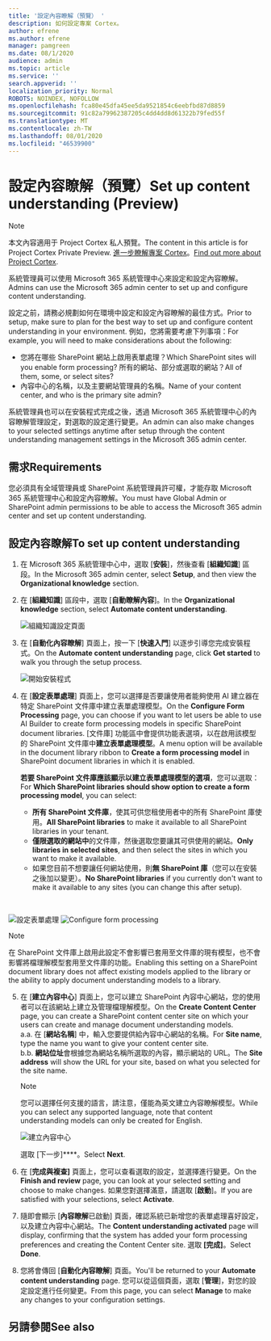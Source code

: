 ```yaml
---
title: '設定內容瞭解（預覽） '
description: 如何設定專案 Cortex。
author: efrene
ms.author: efrene
manager: pamgreen
ms.date: 08/1/2020
audience: admin
ms.topic: article
ms.service: ''
search.appverid: ''
localization_priority: Normal
ROBOTS: NOINDEX, NOFOLLOW
ms.openlocfilehash: fca80e45dfa45ee5da9521854c6eebfbd87d8859
ms.sourcegitcommit: 91c82a79962387205c4dd4dd8d61322b79fed55f
ms.translationtype: MT
ms.contentlocale: zh-TW
ms.lasthandoff: 08/01/2020
ms.locfileid: "46539900"
---
```

# <a name="set-up-content-understanding-preview"></a><span data-ttu-id="4fc5c-103">設定內容瞭解（預覽）</span><span class="sxs-lookup"><span data-stu-id="4fc5c-103">Set up content understanding (Preview)</span></span>

> [!Note] 
> <span data-ttu-id="4fc5c-104">本文內容適用于 Project Cortex 私人預覽。</span><span class="sxs-lookup"><span data-stu-id="4fc5c-104">The content in this article is for Project Cortex Private Preview.</span></span> <span data-ttu-id="4fc5c-105">[進一步瞭解專案 Cortex](https://aka.ms/projectcortex)。</span><span class="sxs-lookup"><span data-stu-id="4fc5c-105">[Find out more about Project Cortex](https://aka.ms/projectcortex).</span></span>

<span data-ttu-id="4fc5c-106">系統管理員可以使用 Microsoft 365 系統管理中心來設定和設定內容瞭解。</span><span class="sxs-lookup"><span data-stu-id="4fc5c-106">Admins can use the Microsoft 365 admin center to set up and configure content understanding.</span></span> 

<span data-ttu-id="4fc5c-107">設定之前，請務必規劃如何在環境中設定和設定內容瞭解的最佳方式。</span><span class="sxs-lookup"><span data-stu-id="4fc5c-107">Prior to setup, make sure to plan for the best way to set up and configure content understanding in your environment.</span></span> <span data-ttu-id="4fc5c-108">例如，您將需要考慮下列事項：</span><span class="sxs-lookup"><span data-stu-id="4fc5c-108">For example, you will need to make considerations about the following:</span></span>
- <span data-ttu-id="4fc5c-109">您將在哪些 SharePoint 網站上啟用表單處理？</span><span class="sxs-lookup"><span data-stu-id="4fc5c-109">Which SharePoint sites will you enable form processing?</span></span> <span data-ttu-id="4fc5c-110">所有的網站、部分或選取的網站？</span><span class="sxs-lookup"><span data-stu-id="4fc5c-110">All of them, some, or select sites?</span></span>
- <span data-ttu-id="4fc5c-111">內容中心的名稱，以及主要網站管理員的名稱。</span><span class="sxs-lookup"><span data-stu-id="4fc5c-111">Name of your content center, and who is the primary site admin?</span></span>

<span data-ttu-id="4fc5c-112">系統管理員也可以在安裝程式完成之後，透過 Microsoft 365 系統管理中心的內容瞭解管理設定，對選取的設定進行變更。</span><span class="sxs-lookup"><span data-stu-id="4fc5c-112">An admin can also make changes to your selected settings anytime after setup through the content understanding management settings in the Microsoft 365 admin center.</span></span>


## <a name="requirements"></a><span data-ttu-id="4fc5c-113">需求</span><span class="sxs-lookup"><span data-stu-id="4fc5c-113">Requirements</span></span> 
<span data-ttu-id="4fc5c-114">您必須具有全域管理員或 SharePoint 系統管理員許可權，才能存取 Microsoft 365 系統管理中心和設定內容瞭解。</span><span class="sxs-lookup"><span data-stu-id="4fc5c-114">You must have Global Admin or SharePoint admin permissions to be able to access the Microsoft 365 admin center and set up content understanding.</span></span>


## <a name="to-set-up-content-understanding"></a><span data-ttu-id="4fc5c-115">設定內容瞭解</span><span class="sxs-lookup"><span data-stu-id="4fc5c-115">To set up content understanding</span></span>

1. <span data-ttu-id="4fc5c-116">在 Microsoft 365 系統管理中心中，選取 [**安裝**]，然後查看 [**組織知識**] 區段。</span><span class="sxs-lookup"><span data-stu-id="4fc5c-116">In the Microsoft 365 admin center, select **Setup**, and then view the **Organizational knowledge** section.</span></span>
2. <span data-ttu-id="4fc5c-117">在 [**組織知識**] 區段中，選取 [**自動瞭解內容**]。</span><span class="sxs-lookup"><span data-stu-id="4fc5c-117">In the **Organizational knowledge** section, select **Automate content understanding**.</span></span><br/>

    ![組織知識設定頁面](../media/content-understanding/admin-org-knowledge-options.png)</br>

3. <span data-ttu-id="4fc5c-119">在 [**自動化內容瞭解**] 頁面上，按一下 [**快速入門**] 以逐步引導您完成安裝程式。</span><span class="sxs-lookup"><span data-stu-id="4fc5c-119">On the **Automate content understanding** page, click **Get started** to walk you through the setup process.</span></span><br/>

    ![開始安裝程式](../media/content-understanding/admin-content-understanding-get-started.png)</br>


4. <span data-ttu-id="4fc5c-121">在 [**設定表單處理**] 頁面上，您可以選擇是否要讓使用者能夠使用 AI 建立器在特定 SharePoint 文件庫中建立表單處理模型。</span><span class="sxs-lookup"><span data-stu-id="4fc5c-121">On the **Configure Form Processing** page, you can choose if you want to let users be able to use AI Builder to create form processing models in specific SharePoint document libraries.</span></span> <span data-ttu-id="4fc5c-122">[文件庫] 功能區中會提供功能表選項，以在啟用該模型的 SharePoint 文件庫中**建立表單處理模型**。</span><span class="sxs-lookup"><span data-stu-id="4fc5c-122">A menu option will be available in the document library ribbon to **Create a form processing model** in SharePoint document libraries in which it is enabled.</span></span>
 
     <span data-ttu-id="4fc5c-123">**若要 SharePoint 文件庫應該顯示以建立表單處理模型的選項**，您可以選取：</span><span class="sxs-lookup"><span data-stu-id="4fc5c-123">For **Which SharePoint libraries should show option to create a form processing model**, you can select:</span></span></br>
    - <span data-ttu-id="4fc5c-124">**所有 SharePoint 文件庫**，使其可供您租使用者中的所有 SharePoint 庫使用。</span><span class="sxs-lookup"><span data-stu-id="4fc5c-124">**All SharePoint libraries** to make it available to all SharePoint libraries in your tenant.</span></span></br>
    - <span data-ttu-id="4fc5c-125">**僅限選取的網站中**的文件庫，然後選取您要讓其可供使用的網站。</span><span class="sxs-lookup"><span data-stu-id="4fc5c-125">**Only libraries in selected sites**, and then select the sites in which you want to make it available.</span></span></br>
    - <span data-ttu-id="4fc5c-126">如果您目前不想要讓任何網站使用，則**無 SharePoint 庫**（您可以在安裝之後加以變更）。</span><span class="sxs-lookup"><span data-stu-id="4fc5c-126">**No SharePoint libraries** if you currently don't want to make it available to any sites (you can change this after setup).</span></span>
</br>

   <span data-ttu-id="4fc5c-127">![設定表單處理](../media/content-understanding/admin-configforms.png)
</span><span class="sxs-lookup"><span data-stu-id="4fc5c-127">![Configure form processing](../media/content-understanding/admin-configforms.png)
</span></span></br>

   > [!Note]
   > <span data-ttu-id="4fc5c-128">在 SharePoint 文件庫上啟用此設定不會影響已套用至文件庫的現有模型，也不會影響將檔理解模型套用至文件庫的功能。</span><span class="sxs-lookup"><span data-stu-id="4fc5c-128">Enabling this setting on a SharePoint document library does not affect existing models applied to the library or the ability to apply document understanding models to a library.</span></span> 

    
5. <span data-ttu-id="4fc5c-129">在 [**建立內容中心**] 頁面上，您可以建立 SharePoint 內容中心網站，您的使用者可以在該網站上建立及管理檔理解模型。</span><span class="sxs-lookup"><span data-stu-id="4fc5c-129">On the **Create Content Center** page, you can create a SharePoint content center site on which your users can create and manage document understanding models.</span></span> </br>
    <span data-ttu-id="4fc5c-130">a.</span><span class="sxs-lookup"><span data-stu-id="4fc5c-130">a.</span></span> <span data-ttu-id="4fc5c-131">在 [**網站名稱**] 中，輸入您要提供給內容中心網站的名稱。</span><span class="sxs-lookup"><span data-stu-id="4fc5c-131">For **Site name**, type the name you want to give your content center site.</span></span></br>
    <span data-ttu-id="4fc5c-132">b.</span><span class="sxs-lookup"><span data-stu-id="4fc5c-132">b.</span></span> <span data-ttu-id="4fc5c-133">**網站位址**會根據您為網站名稱所選取的內容，顯示網站的 URL。</span><span class="sxs-lookup"><span data-stu-id="4fc5c-133">The **Site address** will show the URL for your site, based on what you selected for the site name.</span></span></br>

    > [!Note] 
    > <span data-ttu-id="4fc5c-134">您可以選擇任何支援的語言，請注意，僅能為英文建立內容瞭解模型。</span><span class="sxs-lookup"><span data-stu-id="4fc5c-134">While you can select any supported language, note that content understanding models can only be created for English.</span></span></br>

      ![建立內容中心](../media/content-understanding/admin-cu-create-cc.png)</br>


    <span data-ttu-id="4fc5c-136">選取 [下一步]\*\*\*\*。</span><span class="sxs-lookup"><span data-stu-id="4fc5c-136">Select **Next**.</span></span>
6. <span data-ttu-id="4fc5c-137">在 [**完成與複查]** 頁面上，您可以查看選取的設定，並選擇進行變更。</span><span class="sxs-lookup"><span data-stu-id="4fc5c-137">On the **Finish and review** page, you can look at your selected setting and choose to make changes.</span></span> <span data-ttu-id="4fc5c-138">如果您對選擇滿意，請選取 [**啟動**]。</span><span class="sxs-lookup"><span data-stu-id="4fc5c-138">If you are satisfied with your selections, select **Activate**.</span></span>



7. <span data-ttu-id="4fc5c-139">隨即會顯示 [**內容瞭解**已啟動] 頁面，確認系統已新增您的表單處理喜好設定，以及建立內容中心網站。</span><span class="sxs-lookup"><span data-stu-id="4fc5c-139">The **Content understanding activated** page will display, confirming that the system has added your form processing preferences and creating the Content Center site.</span></span> <span data-ttu-id="4fc5c-140">選取 **[完成]**。</span><span class="sxs-lookup"><span data-stu-id="4fc5c-140">Select **Done**.</span></span>

8. <span data-ttu-id="4fc5c-141">您將會傳回 [**自動化內容瞭解**] 頁面。</span><span class="sxs-lookup"><span data-stu-id="4fc5c-141">You'll be returned to your **Automate content understanding** page.</span></span> <span data-ttu-id="4fc5c-142">您可以從這個頁面，選取 [**管理**]，對您的設定設定進行任何變更。</span><span class="sxs-lookup"><span data-stu-id="4fc5c-142">From this page, you can select **Manage** to make any changes to your configuration settings.</span></span> 

## <a name="see-also"></a><span data-ttu-id="4fc5c-143">另請參閱</span><span class="sxs-lookup"><span data-stu-id="4fc5c-143">See also</span></span>



  






